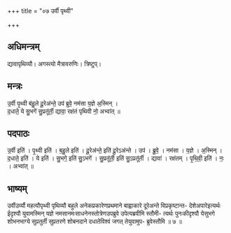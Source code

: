 +++
title = "०७ उर्वी पृथ्वी"

+++
## अधिमन्त्रम्
द्यावापृथिव्यौ। अगस्त्यो मैत्रावरुणिः। त्रिष्टुप्।

## मन्त्रः
उ॒र्वी पृ॒थ्वी ब॑हु॒ले दू॒रेअ॑न्ते॒ उप॑ ब्रुवे॒ नम॑सा य॒ज्ञे अ॒स्मिन् ।  
द॒धाते॒ ये सु॒भगे॑ सु॒प्रतू॑र्ती॒ द्यावा॒ रक्ष॑तं पृथिवी नो॒ अभ्वा॑त् ॥

## पदपाठः
उ॒र्वी इति॑ । पृ॒थ्वी इति॑ । ब॒हु॒ले इति॑ । दू॒रेअ॑न्ते॒ इति॑ दू॒रेऽअ॑न्ते । उप॑ । ब्रु॒वे॒ । नम॑सा । य॒ज्ञे । अ॒स्मिन् ।  
द॒धाते॒ इति॑ । ये इति॑ । सु॒भगे॒ इति॑ सु॒ऽभगे॑ । सु॒प्रतू॑र्ती॒ इति॑ सु॒ऽप्रतू॑र्ती । द्यावा॑ । रक्ष॑तम् । पृ॒थि॒वी॒ इति॑ । नः॒ । अभ्वा॑त् ॥

## भाष्यम्
उर्वीउर्व्यौ महत्यौपृथ्वी पृथिव्यौ बहुले अनेकप्रकारेणप्रथमाने बाह्वाकारे दूरेअन्ते विप्रकृष्टान्त- देशेअपारेइत्यर्थः ईदृश्यौ युवामस्मिन् यज्ञे नमसानमःसाधनेनस्तोत्रेणउपब्रुवे उपेत्यब्रवीमि स्तौमी- त्यर्थः पुनःकीदृश्यौ येसुभगे शोभनभाग्ये सुप्रतुर्ती सुप्रतरणे शोबनदाने दधातेविश्वं जगत् तेयुवामुप- ब्रुवेस्तौमि ॥ ७ ॥